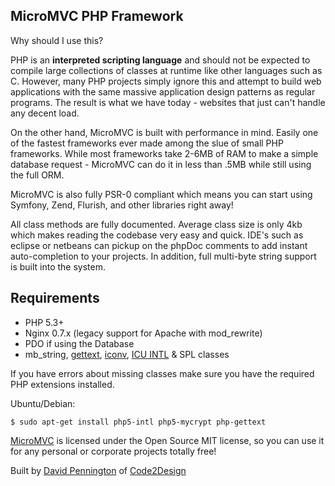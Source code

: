 ## MicroMVC PHP Framework

Why should I use this?

PHP is an **interpreted scripting language** and should not be expected to compile large collections of classes at runtime like other languages such as C. However, many PHP projects simply ignore this and attempt to build web applications with the same massive application design patterns as regular programs. The result is what we have today - websites that just can't handle any decent load.

On the other hand, MicroMVC is built with performance in mind. Easily one of the fastest frameworks ever made among the slue of small PHP frameworks. While most frameworks take 2-6MB of RAM to make a simple database request - MicroMVC can do it in less than .5MB while still using the full ORM.

MicroMVC is also fully PSR-0 compliant which means you can start using Symfony, Zend, Flurish, and other libraries right away!

All class methods are fully documented. Average class size is only 4kb which makes reading the codebase very easy and quick. IDE's such as eclipse or netbeans can pickup on the phpDoc comments to add instant auto-completion to your projects. In addition, full multi-byte string support is built into the system.

## Requirements</h3>

* PHP 5.3+
* Nginx 0.7.x (legacy support for Apache with mod_rewrite)
* PDO if using the Database
* mb_string, [gettext](http://php.net/gettext), [iconv](http://www.php.net/manual/en/book.iconv.php), [ICU INTL](http://php.net/manual/en/book.intl.php) & SPL classes

If you have errors about missing classes make sure you have the required PHP extensions installed.

Ubuntu/Debian:

    $ sudo apt-get install php5-intl php5-mycrypt php-gettext

[MicroMVC](http://micromvc.com) is licensed under the Open Source MIT license, so you can use it for any personal or corporate projects totally free!</p>

Built by [David Pennington](http://xeoncross.com) of [Code2Design](http://code2design.com)

